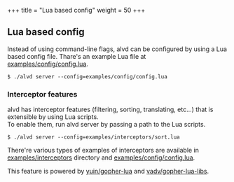 +++
title = "Lua based config"
weight = 50
+++

Lua based config
---

Instead of using command-line flags, alvd can be configured by using a Lua based config file.
Thare's an example Lua file at [examples/config/config.lua](https://github.com/rinx/alvd/tree/main/examples/config/config.lua).

    $ ./alvd server --config=examples/config/config.lua

### Interceptor features

alvd has interceptor features (filtering, sorting, translating, etc...) that is extensible by using Lua scripts.  
To enable them, run alvd server by passing a path to the Lua scripts.

    $ ./alvd server --config=examples/interceptors/sort.lua

There're various types of examples of interceptors are available in [examples/interceptors](https://github.com/rinx/alvd/tree/main/examples/interceptors) directory and [examples/config/config.lua](https://github.com/rinx/alvd/tree/main/examples/config/config.lua).

This feature is powered by [yuin/gopher-lua](https://github.com/yuin/gopher-lua) and [vadv/gopher-lua-libs](https://github.com/vadv/gopher-lua-libs).


